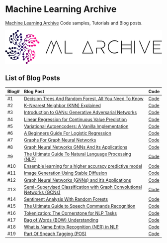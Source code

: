 # Machine Learning Archive
[Machine Learning Archive](https://www.mlarchive.com) Code samples, Tutorials and Blog posts. 

[<img alt="Machine Learning Archive" src="Media/ML-Archive-Logo.png">](https://mlarchive.com/)


## List of Blog Posts
| Blog# | Blog Post | Code |
| ------------- |:-------------| :-------------|
|#1|[Decision Trees And Random Forest, All You Need To Know](https://mlarchive.com/machine-learning/decision-trees-and-random-forest-all-you-need-to-know/) | [Code](https://github.com/Yousef-Hesham/Machine-Learning-Archive/tree/main/Decision-Trees-and-Random-Forest) |
|#2|[K-Nearest Neighbor (KNN) Explained](https://mlarchive.com/machine-learning/k-nearest-neighbor-knn-explained/) | [Code](https://github.com/Yousef-Hesham/Machine-Learning-Archive/tree/main/K-Nearest-Neighbors) |
|#3|[Introduction to GANs: Generative Adversarial Networks](https://mlarchive.com/deep-learning/introduction-to-generative-adversarial-networks/)|[Code](https://github.com/Yousef-Hesham/Machine-Learning-Archive/tree/main/Introduction-to-GANs-Generative-Adversarial-Networks)|
|#4|[Linear Regression for Continuous Value Prediction](https://mlarchive.com/machine-learning/linear-regression-for-continuous-value-prediction/)|[Code](https://github.com/Yousef-Hesham/Machine-Learning-Archive/tree/main/Linear-Regression-for-Continuous-Value-Prediction)|
|#5|[Variational Autoencoders: A Vanilla Implementation](https://mlarchive.com/deep-learning/variational-autoencoders-a-vanilla-implementation/)|[Code](https://github.com/Yousef-Hesham/Machine-Learning-Archive/tree/main/Variational-Autoencoders-A-Vanilla-Implementation)|
|#6|[A Beginners Guide For Logistic Regression](https://mlarchive.com/machine-learning/a-beginners-guide-for-logistic-regression/)|[Code](https://github.com/Yousef-Hesham/Machine-Learning-Archive/blob/main/A-Beginners-Guide-For-Logistic-Regression/Logistic_regression.ipynb)|
|#7|[Graphs For Graph Neural Networks](https://mlarchive.com/articles/graphs-for-graph-neural-networks/)|[Code](https://github.com/Yousef-Hesham/Machine-Learning-Archive/blob/main/Graphs-For-Graph-Neural-Networks/Graph_representation.ipynb)|
|#8|[Graph Neural Networks GNNs And its Applications](https://mlarchive.com/deep-learning/graph-neural-networks-gnns-and-its-applications/)|[Code](https://github.com/Yousef-Hesham/Machine-Learning-Archive/blob/main/Graph-Neural-Networks-GNNs-And-its-Applications)|
|#9|[The Ultimate Guide To Natural Language Processing (NLP)](https://mlarchive.com/machine-learning/the-ultimate-guide-to-natural-language-processing-nlp/)| [Code](https://github.com/Yousef-Hesham/Machine-Learning-Archive/blob/main/The-Ultimate-Guide-To-Natural-Language-Processing-(NLP)/Introduction_to_Natural_language_processing.ipynb)|
|#10|[Ensemble learning for a higher accuracy predictive model](https://mlarchive.com/machine-learning/ensemble-learning-for-a-higher-accuracy-predictive-model/)|[Code](https://github.com/Yousef-Hesham/Machine-Learning-Archive/blob/main/Ensemble-Learning-For-A-Higher-Accuracy-Predictive-Model/Ensemble_learning.ipynb)|
|#11|[Image Generation Using Stable Diffusion](https://mlarchive.com/machine-learning/image-generation-using-stable-diffusion/)|[Code](https://github.com/Yousef-Hesham/Machine-Learning-Archive/blob/main/Image-Generation-Using-Stable-Diffusion/Image-Generation-Using-Stable-Diffusion.ipynb)|
|#12|[Graph Neural Networks (GNNs) and it’s Applications](https://mlarchive.com/deep-learning/graph-neural-networks-gnns-and-its-applications/)|[Code](https://github.com/Yousef-Hesham/Machine-Learning-Archive/tree/main/Graph-Neural-Networks-GNNs-And-its-Applications)|
|#13|[Semi-Supervised Classification with Graph Convolutional Networks (GCNs)](https://mlarchive.com/deep-learning/semi-supervised-learning-gcns/)|[Code](https://github.com/Yousef-Hesham/Machine-Learning-Archive/tree/main/Semi-Supervised-Learning-GCNs)|
|#14|[Sentiment Analysis With Random Forests](https://mlarchive.com/machine-learning/sentiment-analysis-with-random-forest/)|[Code](https://github.com/Yousef-Hesham/Machine-Learning-Archive/blob/main/Sentiment-Analysis-with-Random-Forests/sentment.ipynb)|
|#15|[The Ultimate Guide to Speech Commands Recognition](https://mlarchive.com/machine-learning/the-ultimate-guide-for-speech-commands-recognition-systems/)|[Code](https://github.com/Yousef-Hesham/Machine-Learning-Archive/blob/main/The-Ultimate-Guide-to-Speech-Commands-Recognition/The_ultimate_guide_for_speech_commands_recognition_systems.ipynb)|
|#16|[Tokenization: The Cornerstone for NLP Tasks](https://mlarchive.com/articles/tokenization-the-cornerstone-for-nlp-tasks)|[Code](https://github.com/Yousef-Hesham/Machine-Learning-Archive/blob/main/Tokenization/Tokenization.ipynb)|
|#17|[Bag of Words (BOW) Understanding](https://mlarchive.com/articles/bag-of-words-bow-understanding)|[Code](https://github.com/Yousef-Hesham/Machine-Learning-Archive/blob/main/Continuos%20Bag%20of%20words%20(CBOW)/CBOW_with_tensorflow.ipynb)|
|#18|[What is Name Entity Recognition (NER) in NLP](https://mlarchive.com/articles/what-is-name-entity-recognition-ner-in-nlp)|[Code](https://github.com/Yousef-Hesham/Machine-Learning-Archive/blob/main/Named%20entity%20recognition%20(NER)/NER.ipynb)|
|#19|[Part Of Speach Tagging (POS)](https://mlarchive.com/articles/part-of-speach-tagging-pos)|[Code](https://github.com/Yousef-Hesham/Machine-Learning-Archive/blob/main/Part%20of%20Speach%20Tagging%20(POS)/POS.ipynb)|
